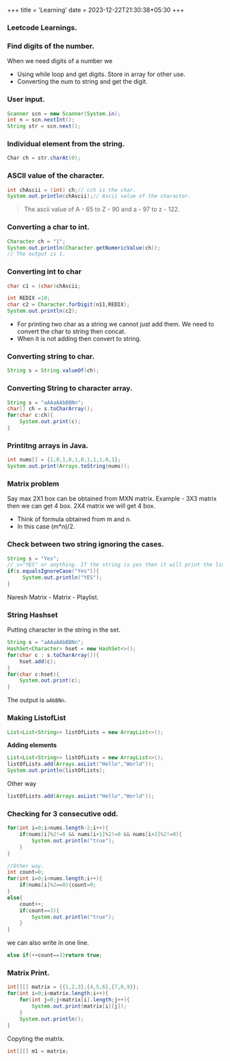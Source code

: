 +++
title = 'Learning'
date = 2023-12-22T21:30:38+05:30
+++



### Leetcode Learnings.

### Find digits of the number.
When we need digits of a number we
- Using while loop and get digits. Store in array for other use.
- Converting the num to string and get the digit.

### User input.
```java
Scanner scn = new Scanner(System.in);
int n = scn.nextInt();
String str = scn.next();
```

### Individual element from the string.
```java
Char ch = str.charAt(0);
```

### ASCII value of the character.
```java
int chAscii = (int) ch;// cch is the char.
System.out.println(chAscii);// Ascii value of the character.
```

> The ascii value of A - 65 to Z - 90 and a - 97 to z - 122.

### Converting a char to int.
```java
Character ch = "1";
System.out.println(Character.getNumericValue(ch));
// The output is 1.
```

### Converting int to char
```java
char c1 = (char)chAscii; 
```

```java
int REDIX =10;
char c2 = Character.forDigit(n11,REDIX);
System.out.println(c2);
```

- For printing two char as a string we cannot just add them. We need to convert the char to string then concat.
- When it is not adding then convert to string.

### Converting string to char.
```java
String s = String.valueOf(ch);
```

### Converting String to character array.
```java
String s = "aAAaAAbBBNn";
char[] ch = s.toCharArray();
for(char c:ch){
    System.out.print(c);
}
```
### Printitng arrays in Java.
```java
int nums[] = {1,0,1,0,1,0,1,1,1,0,1};
System.out.print(Arrays.toString(nums));
```
### Matrix problem
Say max 2X1 box can be obtained from MXN matrix. Example - 3X3 matrix then we can get 4 box. 2X4 matrix we will get 4 box.
- Think of formula obtained from m and n.
- In this case (m*n)/2.

### Check between two string ignoring the cases.
```java
String s = "Yes";
// s="YES" or anything. If the string is yes then it will print the line.
if(s.equalsIgnoreCase("Yes")){
     System.out.println("YES");
}
```

Naresh Matrix - Matrix - Playlist.
### String Hashset
Putting character in the string in the set.
```java
String s = "aAAaAAbBBNn";
HashSet<Character> hset = new HashSet<>();
for(char c : s.toCharArray()){
    hset.add(c);
}
for(char c:hset){
    System.out.print(c);
}
```
The output is `aAbBNn`.

### Making ListofList
```java
List<List<String>> listOfLists = new ArrayList<>();
```
**Adding elements**
```java
List<List<String>> listOfLists = new ArrayList<>();
listOfLists.add(Arrays.asList("Hello","World"));
System.out.println(listOfLists);
```
Other way
```java
listOfLists.add(Arrays.asList("Hello","World"));
```

### Checking for 3 consecutive odd.
```java
for(int i=0;i<nums.length-2;i++){
    if(nums[i]%2!=0 && nums[i+1]%2!=0 && nums[i+2]%2!=0){
        System.out.println("true");
    }
}

//Other way.
int count=0;
for(int i=0;i<nums.length;i++){
    if(nums[i]%2==0){count=0;
}
else{
    count++;
    if(count==3){
        System.out.println("true");
    }
}
```

we can also write in one line.
```java
else if(++count==3)return true;
```

### Matrix Print.
```java
int[][] matrix = {{1,2,3},{4,5,6},{7,8,9}};
for(int i=0;i<matrix.length;i++){
    for(int j=0;j<matrix[i].length;j++){
        System.out.print(matrix[i][j]);
    }
    System.out.println();
}
```
Copyting the matrix.
```java
int[][] m1 = matrix;
```